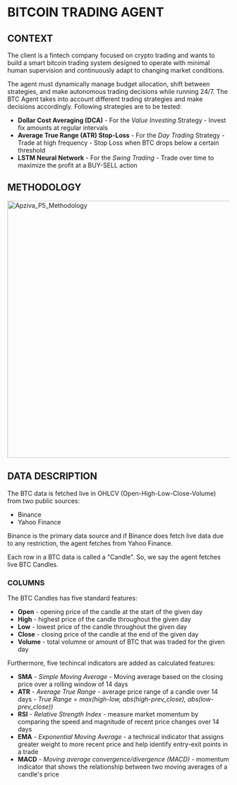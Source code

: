 # BITCOIN TRADING AGENT

## CONTEXT

The client is a fintech company focused on crypto trading and wants to build a smart bitcoin trading system designed to operate with minimal human supervision and continuously adapt to changing market conditions. 

The agent must dynamically manage budget allocation, shift between strategies, and make autonomous trading decisions while running 24/7. The BTC Agent takes into account different trading strategies and make decisions accordingly. Following strategies are to be tested:

- **Dollar Cost Averaging (DCA)** - For the *Value Investing* Strategy - Invest fix amounts at regular intervals 
- **Average True Range (ATR) Stop-Loss** - For the *Day Trading* Strategy - Trade at high frequency - Stop Loss when BTC drops below a certain threshold
- **LSTM Neural Network** - For the *Swing Trading* - Trade over time to maximize the profit at a BUY-SELL action

## METHODOLOGY

<img width="1666" height="582" alt="Apziva_P5_Methodology" src="https://github.com/user-attachments/assets/d92bbf09-98ac-4b08-aa6b-eed54ea3a32b" />

## DATA DESCRIPTION 

The BTC data is fetched live in OHLCV (Open-High-Low-Close-Volume) from two public sources:
- Binance
- Yahoo Finance

Binance is the primary data source and if Binance does fetch live data due to any restriction, the agent fetches from Yahoo Finance. 

Each row in a BTC data is called a "Candle". So, we say the agent fetches live BTC Candles. 

### COLUMNS

The BTC Candles has five standard features:
- **Open** - opening price of the candle at the start of the given day
- **High** - highest price of the candle throughout the given day
- **Low** - lowest price of the candle throughout the given day
- **Close** - closing price of the candle at the end of the given day 
- **Volume** - total volumne or amount of BTC that was traded for the given day

Furthermore, five techincal indicators are added as calculated features:
- **SMA** - *Simple Moving Average* - Moving average based on the closing price over a rolling window of 14 days 
- **ATR** - *Average True Range* - average price range of a candle over 14 days - *True Range = max(high-low, abs(high-prev_close), abs(low-prev_close))*
- **RSI** - *Relative Strength Index* - measure market momentum by comparing the speed and magnitude of recent price changes over 14 days
- **EMA** - *Exponential Moving Average* - a technical indicator that assigns greater weight to more recent price and help identify entry-exit points in a trade
- **MACD** - *Moving average convergence/divergence (MACD)* - momentum indicator that shows the relationship between two moving averages of a candle's price
